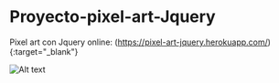 # Proyecto-pixel-art-Jquery
Pixel art con Jquery
online: (https://pixel-art-jquery.herokuapp.com/){:target="_blank"} 

![Alt text](http://ivocabrera.com/github/pixel-art.jpg "Juego zombies - javascript oop")

